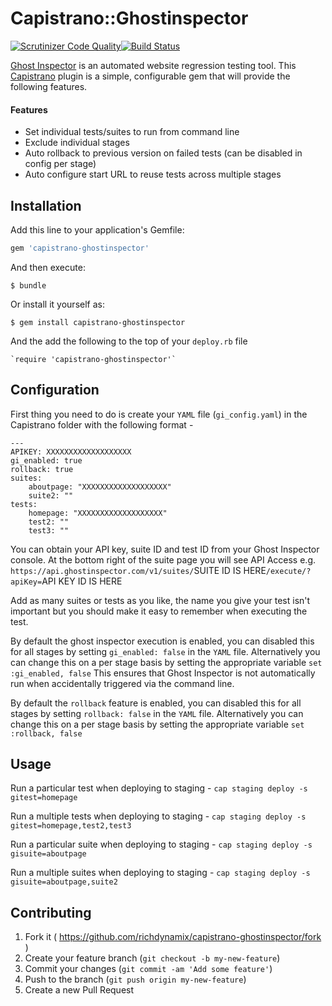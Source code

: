 # Capistrano::Ghostinspector

[![Scrutinizer Code Quality](https://www2.scrutinizer-ci.com/g/richdynamix/capistrano-ghostinspector/badges/quality-score.png?b=develop)](https://www2.scrutinizer-ci.com/g/richdynamix/capistrano-ghostinspector/?branch=develop)[![Build Status](https://www2.scrutinizer-ci.com/g/richdynamix/capistrano-ghostinspector/badges/build.png?b=develop)](https://www2.scrutinizer-ci.com/g/richdynamix/capistrano-ghostinspector/build-status/develop)


[Ghost Inspector](https://ghostinspector.com/ "Ghost Inspector") is an automated website regression testing tool. This [Capistrano](http://capistranorb.com/ "Capistrano") plugin is a simple, configurable gem that will provide the following features.


#### Features
- Set individual tests/suites to run from command line
- Exclude individual stages
- Auto rollback to previous version on failed tests (can be disabled in config per stage)
- Auto configure start URL to reuse tests across multiple stages

## Installation

Add this line to your application's Gemfile:

```ruby
gem 'capistrano-ghostinspector'
```

And then execute:

    $ bundle

Or install it yourself as:

    $ gem install capistrano-ghostinspector

And the add the following to the top of your `deploy.rb` file

	`require 'capistrano-ghostinspector'`

## Configuration

First thing you need to do is create your `YAML` file (`gi_config.yaml`) in the Capistrano folder with the following format -
```
---
APIKEY: XXXXXXXXXXXXXXXXXXX
gi_enabled: true
rollback: true
suites:
    aboutpage: "XXXXXXXXXXXXXXXXXXX"
    suite2: ""
tests:
    homepage: "XXXXXXXXXXXXXXXXXXX"
    test2: ""
    test3: ""
```

You can obtain your API key, suite ID and test ID from your Ghost Inspector console. At the bottom right of the suite page you will see API Access e.g. 
`https://api.ghostinspector.com/v1/suites/`SUITE ID IS HERE`/execute/?apiKey=`API KEY ID IS HERE

Add as many suites or tests as you like, the name you give your test isn't important but you should make it easy to remember when executing the test.

By default the ghost inspector execution is enabled, you can disabled this for all stages by setting `gi_enabled: false` in the `YAML` file. Alternatively you can change this on a per stage basis by setting the appropriate variable `set :gi_enabled, false` This ensures that Ghost Inspector is not automatically run when accidentally triggered via the command line.

By default the `rollback` feature is enabled, you can disabled this for all stages by setting `rollback: false` in the `YAML` file. Alternatively you can change this on a per stage basis by setting the appropriate variable `set :rollback, false`

## Usage

Run a particular test when deploying to staging -
`cap staging deploy -s gitest=homepage`

Run a multiple tests when deploying to staging -
`cap staging deploy -s gitest=homepage,test2,test3`

Run a particular suite when deploying to staging -
`cap staging deploy -s gisuite=aboutpage`

Run a multiple suites when deploying to staging -
`cap staging deploy -s gisuite=aboutpage,suite2`

## Contributing

1. Fork it ( https://github.com/richdynamix/capistrano-ghostinspector/fork )
2. Create your feature branch (`git checkout -b my-new-feature`)
3. Commit your changes (`git commit -am 'Add some feature'`)
4. Push to the branch (`git push origin my-new-feature`)
5. Create a new Pull Request
